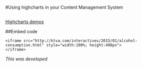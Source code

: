 #Using highcharts in your Content Management System

##

[Highcharts demos](http://www.highcharts.com/demo)


##Embed code


```
<iframe src="http://ktva.com/interactives/2015/01/alcohol-consumption.html" style="width:100%; height:400px">
</iframe>

```


*This was developed*